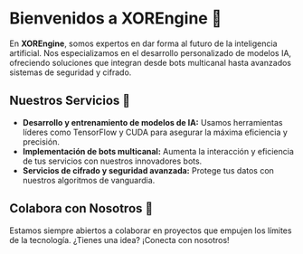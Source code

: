 # Bienvenidos a XOREngine 👋

En **XOREngine**, somos expertos en dar forma al futuro de la inteligencia artificial. Nos especializamos en el desarrollo personalizado de modelos IA, ofreciendo soluciones que integran desde bots multicanal hasta avanzados sistemas de seguridad y cifrado.

## Nuestros Servicios 🚀
- **Desarrollo y entrenamiento de modelos de IA:** Usamos herramientas líderes como TensorFlow y CUDA para asegurar la máxima eficiencia y precisión.
- **Implementación de bots multicanal:** Aumenta la interacción y eficiencia de tus servicios con nuestros innovadores bots.
- **Servicios de cifrado y seguridad avanzada:** Protege tus datos con nuestros algoritmos de vanguardia.

## Colabora con Nosotros 🤝
Estamos siempre abiertos a colaborar en proyectos que empujen los límites de la tecnología. ¿Tienes una idea? ¡Conecta con nosotros!

